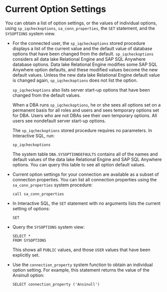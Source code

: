 <!-- loioa629925c84f21015bce6c0ceb1fa594c -->

# Current Option Settings

You can obtain a list of option settings, or the values of individual options, using `sp_iqcheckoptions`, `sa_conn_properties`, the `SET` statement, and the `SYSOPTIONS` system view.

-   For the connected user, the `sp_iqcheckoptions` stored procedure displays a list of the current value and the default value of database options that have been changed from the default. `sp_iqcheckoptions` considers all data lake Relational Engine and SAP SQL Anywhere database options. Data lake Relational Engine modifies some SAP SQL Anywhere option defaults, and these modified values become the new default values. Unless the new data lake Relational Engine default value is changed again, `sp_iqcheckoptions` does not list the option.

    `sp_iqcheckoptions` also lists server start-up options that have been changed from the default values.

    When a DBA runs `sp_iqcheckoptions`, he or she sees all options set on a permanent basis for all roles and users and sees temporary options set for DBA. Users who are not DBAs see their own temporary options. All users see nondefault server start-up options.

    The `sp_iqcheckoptions` stored procedure requires no parameters. In Interactive SQL, run:

    ```
    sp_iqcheckoptions
    ```

    The system table `DBA.SYSOPTIONDEFAULTS` contains all of the names and default values of the data lake Relational Engine and SAP SQL Anywhere options. You can query this table to see all option default values.

-   Current option settings for your connection are available as a subset of connection properties. You can list all connection properties using the `sa_conn_properties` system procedure:

    ```
    call sa_conn_properties
    ```

-   In Interactive SQL, the `SET` statement with no arguments lists the current setting of options:

    ```
    SET
    ```

-   Query the `SYSOPTIONS` system view:

    ```
    SELECT *
    FROM SYSOPTIONS
    ```

    This shows all `PUBLIC` values, and those `USER` values that have been explicitly set.

-   Use the `connection_property` system function to obtain an individual option setting. For example, this statement returns the value of the Ansinull option:

    ```
    SELECT connection_property ('Ansinull')
    ```


